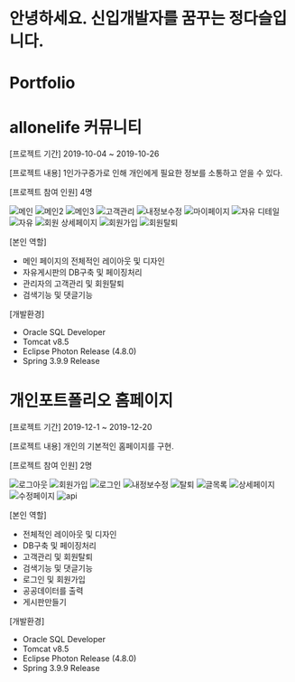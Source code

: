 # 안녕하세요. 신입개발자를 꿈꾸는 정다슬입니다.

# Portfolio

# allonelife 커뮤니티

 [프로젝트 기간] 2019-10-04 ~ 2019-10-26
 
 [프로젝트 내용] 1인가구증가로 인해 개인에게 필요한 정보를 소통하고 얻을 수 있다.

 [프로젝트 참여 인원] 4명
 
![메인](https://user-images.githubusercontent.com/59007546/71364737-6e339e00-25e0-11ea-91d2-d52d4f959f76.JPG)
![메인2](https://user-images.githubusercontent.com/59007546/71364738-6e339e00-25e0-11ea-8321-c8b81bcff878.JPG)
![메인3](https://user-images.githubusercontent.com/59007546/71364739-6e339e00-25e0-11ea-985d-c8def7d7936b.JPG)
![고객관리](https://user-images.githubusercontent.com/59007546/71364108-87d3e600-25de-11ea-8af7-07d73354f7cd.JPG)
![내정보수정](https://user-images.githubusercontent.com/59007546/71364706-5a883780-25e0-11ea-89f7-d59ce46787d0.JPG)
![마이페이지](https://user-images.githubusercontent.com/59007546/71364711-5f4ceb80-25e0-11ea-950f-d1263504cf12.JPG)
![자유 디테일](https://user-images.githubusercontent.com/59007546/71364764-7ab7f680-25e0-11ea-8ef8-f37ef3186ab2.JPG)
![자유](https://user-images.githubusercontent.com/59007546/71364765-7b508d00-25e0-11ea-92ce-dc1fa2612bba.JPG)
![회원 상세페이지](https://user-images.githubusercontent.com/59007546/71364791-899ea900-25e0-11ea-8d5c-3385015c1dd2.JPG)
![회원가입](https://user-images.githubusercontent.com/59007546/71364792-8a373f80-25e0-11ea-82d9-11082c68df64.JPG)
![회원탈퇴](https://user-images.githubusercontent.com/59007546/71364793-8a373f80-25e0-11ea-8ac7-189bbacae0b5.JPG)

[본인 역할]
- 메인 페이지의 전체적인 레이아웃 및 디자인 
- 자유게시판의 DB구축 및 페이징처리
- 관리자의 고객관리 및 회원탈퇴 
- 검색기능 및 댓글기능 

[개발환경]
- Oracle SQL Developer
- Tomcat v8.5
- Eclipse Photon Release (4.8.0)
- Spring 3.9.9 Release 

# 개인포트폴리오 홈페이지

 [프로젝트 기간] 2019-12-1 ~ 2019-12-20
 
 [프로젝트 내용] 개인의 기본적인 홈페이지를 구현.

 [프로젝트 참여 인원] 2명
 
![로그아웃](https://user-images.githubusercontent.com/59007546/71588507-1effe700-2b65-11ea-8f9b-38ef06eb9ed0.png)
![회원가입](https://user-images.githubusercontent.com/59007546/71588538-38089800-2b65-11ea-8019-d8505a971852.png)
![로그인](https://user-images.githubusercontent.com/59007546/71588510-22936e00-2b65-11ea-980f-ba3838779eb6.png)
![내정보수정](https://user-images.githubusercontent.com/59007546/71588523-2fb05d00-2b65-11ea-81c7-0ed2498b1513.png)
![탈퇴](https://user-images.githubusercontent.com/59007546/71588528-30e18a00-2b65-11ea-9668-e085eff0a47a.png)
![글목록](https://user-images.githubusercontent.com/59007546/71588545-3d65e280-2b65-11ea-8be6-f7e5d32668d2.png)
![상세페이지](https://user-images.githubusercontent.com/59007546/71588549-40f96980-2b65-11ea-92a5-22c9348288ad.png)
![수정페이지](https://user-images.githubusercontent.com/59007546/71588555-43f45a00-2b65-11ea-8da6-20fc7f9d2a8d.png)
![api](https://user-images.githubusercontent.com/59007546/71588572-52427600-2b65-11ea-8aec-7f65e300212d.png)

[본인 역할]
- 전체적인 레이아웃 및 디자인 
- DB구축 및 페이징처리
- 고객관리 및 회원탈퇴 
- 검색기능 및 댓글기능
- 로그인 및 회원가입
- 공공데이터를 출력
- 게시판만들기 


[개발환경]
- Oracle SQL Developer
- Tomcat v8.5
- Eclipse Photon Release (4.8.0)
- Spring 3.9.9 Release 

